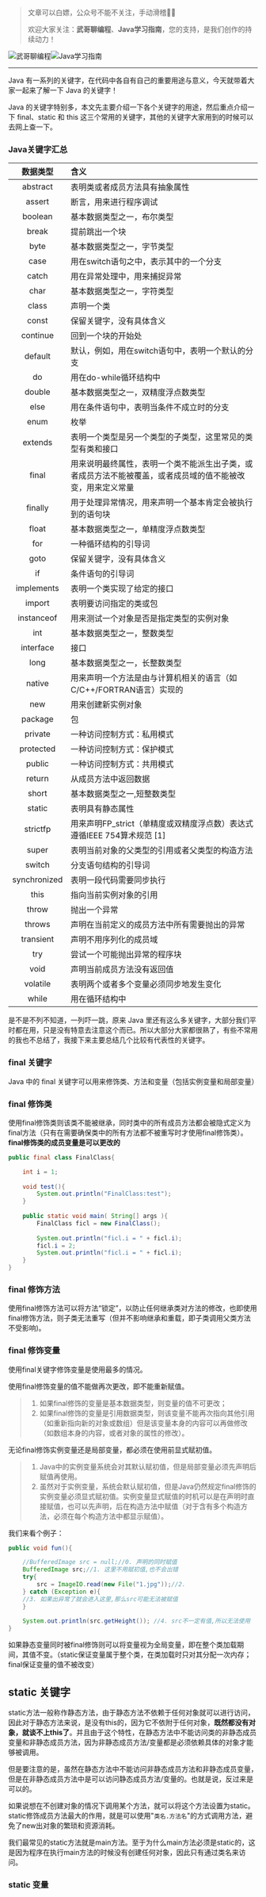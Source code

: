 > 文章可以白嫖，公众号不能不关注，手动滑稽🤣🤣 &nbsp;
>
> 欢迎大家关注：**武哥聊编程**、**Java学习指南**，您的支持，是我们创作的持续动力！&nbsp;&nbsp;

![武哥聊编程](https://img-blog.csdnimg.cn/202002150421550.jpg)![Java学习指南](https://img-blog.csdnimg.cn/20200601113720522.png)

-----
Java 有一系列的关键字，在代码中各自有自己的重要用途与意义，今天就带着大家一起来了解一下 Java 的关键字！

Java 的关键字特别多，本文先主要介绍一下各个关键字的用途，然后重点介绍一下 final、static 和 this 这三个常用的关键字，其他的关键字大家用到的时候可以去网上查一下。

### Java关键字汇总

| 数据类型  | 含义 |
| :-------: | :------ |
|abstract|表明类或者成员方法具有抽象属性|
|assert	|断言，用来进行程序调试|
|boolean	|基本数据类型之一，布尔类型|
|break	|提前跳出一个块|
|byte	|基本数据类型之一，字节类型|
|case	|用在switch语句之中，表示其中的一个分支|
|catch	|用在异常处理中，用来捕捉异常|
|char|	基本数据类型之一，字符类型|
|class|	声明一个类|
|const|	保留关键字，没有具体含义|
|continue|	回到一个块的开始处|
|default|	默认，例如，用在switch语句中，表明一个默认的分支|
|do|	用在do-while循环结构中|
|double	|基本数据类型之一，双精度浮点数类型|
|else	|用在条件语句中，表明当条件不成立时的分支|
|enum|	枚举|
|extends|	表明一个类型是另一个类型的子类型，这里常见的类型有类和接口|
|final|	用来说明最终属性，表明一个类不能派生出子类，或者成员方法不能被覆盖，或者成员域的值不能被改变，用来定义常量|
|finally|	用于处理异常情况，用来声明一个基本肯定会被执行到的语句块|
|float|	基本数据类型之一，单精度浮点数类型|
|for|	一种循环结构的引导词|
|goto|	保留关键字，没有具体含义|
|if|	条件语句的引导词|
|implements|	表明一个类实现了给定的接口|
|import|	表明要访问指定的类或包|
|instanceof	|用来测试一个对象是否是指定类型的实例对象|
|int|	基本数据类型之一，整数类型|
|interface|	接口|
|long|	基本数据类型之一，长整数类型|
|native|	用来声明一个方法是由与计算机相关的语言（如C/C++/FORTRAN语言）实现的|
|new|	用来创建新实例对象|
|package|	包|
|private|	一种访问控制方式：私用模式|
|protected|	一种访问控制方式：保护模式|
|public|	一种访问控制方式：共用模式|
|return|	从成员方法中返回数据|
|short|	基本数据类型之一,短整数类型|
|static	|表明具有静态属性|
|strictfp|	用来声明FP_strict（单精度或双精度浮点数）表达式遵循IEEE 754算术规范 [1] |
|super	|表明当前对象的父类型的引用或者父类型的构造方法|
|switch|	分支语句结构的引导词|
|synchronized|	表明一段代码需要同步执行|
|this|	指向当前实例对象的引用|
|throw|	抛出一个异常|
|throws|	声明在当前定义的成员方法中所有需要抛出的异常|
|transient	|声明不用序列化的成员域|
|try|	尝试一个可能抛出异常的程序块|
|void|	声明当前成员方法没有返回值|
|volatile|	表明两个或者多个变量必须同步地发生变化|
|while|	用在循环结构中|

是不是不列不知道，一列吓一跳，原来 Java 里还有这么多关键字，大部分我们平时都在用，只是没有特意去注意这个而已。所以大部分大家都很熟了，有些不常用的我也不总结了，我接下来主要总结几个比较有代表性的关键字。

### final 关键字

Java 中的 final 关键字可以用来修饰类、方法和变量（包括实例变量和局部变量）

### final 修饰类

使用final修饰类则该类不能被继承，同时类中的所有成员方法都会被隐式定义为final方法（只有在需要确保类中的所有方法都不被重写时才使用final修饰类）。**final修饰类的成员变量是可以更改的**

```java
public final class FinalClass{

	int i = 1;
    
	void test(){
		System.out.println("FinalClass:test");
	}
    
	public static void main( String[] args ){
		FinalClass ficl = new FinalClass();
    
		System.out.println("ficl.i = " + ficl.i);
		ficl.i = 2;
		System.out.println("ficl.i = " + ficl.i);
	}
}
```

### final 修饰方法

使用final修饰方法可以将方法“锁定”，以防止任何继承类对方法的修改，也即使用final修饰方法，则子类无法重写（但并不影响继承和重载，即子类调用父类方法不受影响)。

### final 修饰变量

使用final关键字修饰变量是使用最多的情况。

使用final修饰变量的值不能做再次更改，即不能重新赋值。

>1. 如果final修饰的变量是基本数据类型，则变量的值不可更改；
>2. 如果final修饰的变量是引用数据类型，则该变量不能再次指向其他引用（如重新指向新的对象或数组）但是该变量本身的内容可以再做修改（如数组本身的内容，或者对象的属性的修改）。
>

无论final修饰实例变量还是局部变量，都必须在使用前显式赋初值。
>1. Java中的实例变量系统会对其默认赋初值，但是局部变量必须先声明后赋值再使用。
>2. 虽然对于实例变量，系统会默认赋初值，但是Java仍然规定final修饰的实例变量必须显式赋初值。实例变量显式赋值的时机可以是在声明时直接赋值，也可以先声明，后在构造方法中赋值（对于含有多个构造方法，必须在每个构造方法中都显示赋值）。

我们来看个例子：
```java
public void fun(){

	//BufferedImage src = null;//0. 声明的同时赋值
	BufferedImage src;//1. 这里不用赋初值,也不会出错
	try{
		src = ImageIO.read(new File("1.jpg"));//2.
	} catch (Exception e){
	//3. 如果出异常了就会进入这里,那么src可能无法被赋值
	}
	
	System.out.println(src.getHeight()); //4. src不一定有值,所以无法使用
}
```
如果静态变量同时被final修饰则可以将变量视为全局变量，即在整个类加载期间，其值不变。（static保证变量属于整个类，在类加载时只对其分配一次内存；final保证变量的值不被改变）

## static 关键字

static方法一般称作静态方法，由于静态方法不依赖于任何对象就可以进行访问，因此对于静态方法来说，是没有this的，因为它不依附于任何对象，**既然都没有对象，就谈不上this了**。并且由于这个特性，在静态方法中不能访问类的非静态成员变量和非静态成员方法，因为非静态成员方法/变量都是必须依赖具体的对象才能够被调用。

但是要注意的是，虽然在静态方法中不能访问非静态成员方法和非静态成员变量，但是在非静态成员方法中是可以访问静态成员方法/变量的。也就是说，反过来是可以的。

如果说想在不创建对象的情况下调用某个方法，就可以将这个方法设置为static。static修饰成员方法最大的作用，就是可以使用"`类名.方法名`"的方式调用方法，避免了new出对象的繁琐和资源消耗。

我们最常见的static方法就是main方法。至于为什么main方法必须是static的，这是因为程序在执行main方法的时候没有创建任何对象，因此只有通过类名来访问。



### static 变量



